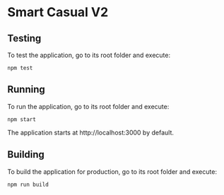 # Smart Casual V2

## Testing

To test the application, go to its root folder and execute:

    npm test

## Running

To run the application, go to its root folder and execute:

    npm start

The application starts at http://localhost:3000 by default.

## Building

To build the application for production, go to its root folder and execute:

    npm run build
